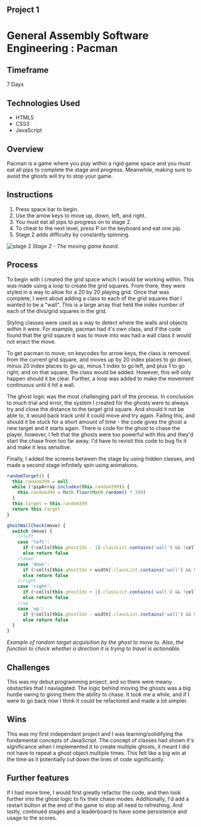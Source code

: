 ## Project 1
# General Assembly Software Engineering : Pacman

## Timeframe
7 Days

## Technologies Used
* HTML5
* CSS3
* JavaScript

## Overview
Pacman is a game where you play within a rigid game space and you must eat all pips to complete the stage and progress. Meanwhile, making sure to avoid the ghosts will try to stop your game.

## Instructions
1. Press space bar to begin.
2. Use the arrow keys to move up, down, left, and right.
3. You must eat all pips to progress on to stage 2.
4. To cheat to the next level, press P on the keyboard and eat one pip.
5. Stage 2 adds difficulty by constantly spinning.

![stage 2](https://i.imgur.com/ro8uirb.png)
*Stage 2 - The moving game board.*

## Process
To begin with I created the grid space which I would be working within. This was made using a loop to create the grid squares. From there, they were styled in a way to allow for a 20 by 20 playing grid. Once that was complete, I went about adding a class to each of the grid squares that I wanted to be a "wall". This is a large array that held the index number of each of the divs/grid squares in the grid.

Styling classes were used as a way to detect where the walls and objects within it were. For example, pacman had it's own class, and if the code found that the grid sqaure it was to move into was had a wall class it would not enact the move.

To get pacman to move, on keycodes for arrow keys, the class is removed from the current grid square, and moves up by 20 index places to go down, minus 20 index places to go up, minus 1 index to go left, and plus 1 to go right; and on that square, the class would be added. However, this will only happen should it be clear. Further, a loop was added to make the movement continuous until it hit a wall.

The ghost logic was the most challenging part of the process. In conclusion to much trial and error, the system I created for the ghosts were to always try and close the distance to the target grid square. And should it not be able to, it would back track until it could move and try again. Failing this, and should it be stuck for a short amount of time - the code gives the ghost a new target and it starts again. There is code for the ghost to chase the player, however, I felt that the ghosts were too powerful with this and they'd start the chase from too far away. I'd have to revisit this code to bug fix it and make it less sensitive.

Finally, I added the screens between the stage by using hidden classes, and made a second stage infinitely spin using animations.

```javascript    
randomTarget() {
  this.random399 = null
  while (!pipArray.includes(this.random399)) {
    this.random399 = Math.floor(Math.random() * 399)
  }
  this.target = this.random399
  return this.target
}

ghostWallCheck(move) {
  switch (move) {
    //left
    case 'left':
      if (!cells[this.ghostIdx - 1].classList.contains('wall') && !cells[this.ghostIdx - 1].classList.contains('ghost-banned') && this.lastPosition !== 'left') return true
      else return false
    //down
    case 'down':
      if (!cells[this.ghostIdx + width].classList.contains('wall') && this.lastPosition !== 'down') return true
      else return false
    //right
    case 'right':
      if (!cells[this.ghostIdx + 1].classList.contains('wall') && !cells[this.ghostIdx + 1].classList.contains('ghost-banned') && this.lastPosition !== 'right') return true
      else return false
    //up
    case 'up':
      if (!cells[this.ghostIdx - width].classList.contains('wall') && this.lastPosition !== 'up') return true
      else return false
  }
}
```
*Example of random target acquisition by the ghost to move to. Also, the function to check whether a direction it is trying to travel is actionable.*

## Challenges
This was my debut programming project, and so there were meany obstactles that I naviagated. The logic behind moving the ghosts was a big hurdle owing to giving them the ability to chase. It took me a while, and if I were to go back now I think it could be refactored and made a lot simpler.

## Wins
This was my first independant project and I was learning/solidifying the fundamental concepts of JavaScript. The concept of classes had shown it's significance when I implemented it to create multiple ghosts, it meant I did not have to repeat a ghost object multiple times. This felt like a big win at the time as it potentially cut down the lines of code significantly. 

## Further features
If I had more time, I would first greatly refactor the code, and then look further into the ghost logic to fix their chase modes. Additionally, I'd add a restart button at the end of the game to stop all need to refreshing. And lastly, continued stages and a leaderboard to have some persistence and usage to the scores.